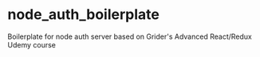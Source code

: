 # node_auth_boilerplate
Boilerplate for node auth server based on Grider's Advanced React/Redux Udemy course
